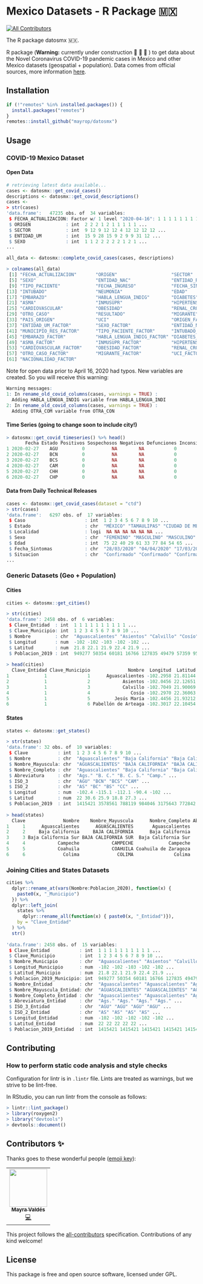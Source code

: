 # Mexico Datasets - R Package 🇲🇽
<!-- ALL-CONTRIBUTORS-BADGE:START - Do not remove or modify this section -->
[![All Contributors](https://img.shields.io/badge/all_contributors-1-orange.svg?style=flat-square)](#contributors-)
<!-- ALL-CONTRIBUTORS-BADGE:END -->

The R package datosmx 🇲🇽.

R package (**Warning:** currently under construction 🚧 🚧 🚧 ) to get data about the Novel Coronavirus COVID-19 pandemic cases in Mexico and other Mexico datasets (geospatial + population). Data comes from official sources, more information [here](https://github.com/mayrop/datos-covid19in-mx).

## Installation
```R
if (!"remotes" %in% installed.packages()) {
  install.packages("remotes")
}
remotes::install_github("mayrop/datosmx")
```

## Usage

### COVID-19 Mexico Dataset
#### Open Data
```r
# retrieving latest data available...
cases <- datosmx::get_covid_cases()
descriptions <- datosmx::get_covid_descriptions()
cases <- 
> str(cases)
'data.frame':   47235 obs. of  34 variables:
 $ FECHA_ACTUALIZACION: Factor w/ 1 level "2020-04-16": 1 1 1 1 1 1 1 1 1 1 ...
 $ ORIGEN             : int  2 2 2 1 2 1 1 1 1 1 ...
 $ SECTOR             : int  9 12 9 12 12 4 12 12 12 12 ...
 $ ENTIDAD_UM         : int  15 9 28 15 9 2 9 9 31 12 ...
 $ SEXO               : int  1 1 2 2 2 2 2 1 2 1 ...
...

all_data <- datosmx::complete_covid_cases(cases, descriptions)

> colnames(all_data)
 [1] "FECHA_ACTUALIZACION"       "ORIGEN"                    "SECTOR"                    "ENTIDAD_UM"               
 [5] "SEXO"                      "ENTIDAD_NAC"               "ENTIDAD_RES"               "MUNICIPIO_RES"            
 [9] "TIPO_PACIENTE"             "FECHA_INGRESO"             "FECHA_SINTOMAS"            "FECHA_DEF"                
[13] "INTUBADO"                  "NEUMONIA"                  "EDAD"                      "NACIONALIDAD"             
[17] "EMBARAZO"                  "HABLA_LENGUA_INDIG"        "DIABETES"                  "EPOC"                     
[21] "ASMA"                      "INMUSUPR"                  "HIPERTENSION"              "OTRA_COM"                 
[25] "CARDIOVASCULAR"            "OBESIDAD"                  "RENAL_CRONICA"             "TABAQUISMO"               
[29] "OTRO_CASO"                 "RESULTADO"                 "MIGRANTE"                  "PAIS_NACIONALIDAD"        
[33] "PAIS_ORIGEN"               "UCI"                       "ORIGEN_FACTOR"             "SECTOR_FACTOR"            
[37] "ENTIDAD_UM_FACTOR"         "SEXO_FACTOR"               "ENTIDAD_NAC_FACTOR"        "ENTIDAD_RES_FACTOR"       
[41] "MUNICIPIO_RES_FACTOR"      "TIPO_PACIENTE_FACTOR"      "INTUBADO_FACTOR"           "NEUMONIA_FACTOR"          
[45] "EMBARAZO_FACTOR"           "HABLA_LENGUA_INDIG_FACTOR" "DIABETES_FACTOR"           "EPOC_FACTOR"              
[49] "ASMA_FACTOR"               "INMUSUPR_FACTOR"           "HIPERTENSION_FACTOR"       "OTRA_COM_FACTOR"          
[53] "CARDIOVASCULAR_FACTOR"     "OBESIDAD_FACTOR"           "RENAL_CRONICA_FACTOR"      "TABAQUISMO_FACTOR"        
[57] "OTRO_CASO_FACTOR"          "MIGRANTE_FACTOR"           "UCI_FACTOR"                "RESULTADO_FACTOR"         
[61] "NACIONALIDAD_FACTOR"      
```

Note for open data prior to April 16, 2020 had typos. New variables are created. So you will receive this warning:
```r
Warning messages:
1: In rename_old_covid_columns(cases, warnings = TRUE) :
  Adding HABLA_LENGUA_INDIG variable from HABLA_LENGUA_INDI
2: In rename_old_covid_columns(cases, warnings = TRUE) :
  Adding OTRA_COM variable from OTRA_CON
```

#### Time Series (going to change soon to include city!)
```r
> datosmx::get_covid_timeseries() %>% head()
       Fecha Estado Positivos Sospechosos Negativos Defunciones Inconsistencias
1 2020-02-27    AGU         0          NA        NA           0              NA
2 2020-02-27    BCN         0          NA        NA           0              NA
3 2020-02-27    BCS         0          NA        NA           0              NA
4 2020-02-27    CAM         0          NA        NA           0              NA
5 2020-02-27    CHH         0          NA        NA           0              NA
6 2020-02-27    CHP         0          NA        NA           0              NA
```

#### Data from Daily Technical Releases
```r
cases <- datosmx::get_covid_cases(dataset = "ctd")
> str(cases)
'data.frame':   6297 obs. of  17 variables:
 $ Caso                      : int  1 2 3 4 5 6 7 8 9 10 ...
 $ Estado                    : chr  "MÉXICO" "TAMAULIPAS" "CIUDAD DE MÉXICO" "CIUDAD DE MÉXICO" ...
 $ Localidad                 : logi  NA NA NA NA NA NA ...
 $ Sexo                      : chr  "FEMENINO" "MASCULINO" "MASCULINO" "FEMENINO" ...
 $ Edad                      : int  75 22 40 29 61 33 77 84 54 65 ...
 $ Fecha_Sintomas            : chr  "28/03/2020" "04/04/2020" "17/03/2020" "26/03/2020" ...
 $ Situacion                 : chr  "Confirmado" "Confirmado" "Confirmado" "Confirmado" ...
...
```


### Generic Datasets (Geo + Population)

#### Cities
```r
cities <- datosmx::get_cities()

> str(cities)
'data.frame': 2458 obs. of  6 variables:
 $ Clave_Entidad  : int  1 1 1 1 1 1 1 1 1 1 ...
 $ Clave_Municipio: int  1 2 3 4 5 6 7 8 9 10 ...
 $ Nombre         : chr  "Aguascalientes" "Asientos" "Calvillo" "Cosío" ...
 $ Longitud       : num  -102 -102 -103 -102 -102 ...
 $ Latitud        : num  21.8 22.1 21.9 22.4 21.9 ...
 $ Poblacion_2019 : int  949277 50354 60181 16766 127835 49479 57359 9551 22468 21710 ...
 
> head(cities)
  Clave_Entidad Clave_Municipio              Nombre  Longitud  Latitud Poblacion_2019
1             1               1      Aguascalientes -102.2958 21.81144         949277
2             1               2            Asientos -102.0456 22.12651          50354
3             1               3            Calvillo -102.7049 21.90069          60181
4             1               4               Cosío -102.2970 22.36063          16766
5             1               5         Jesús María -102.4456 21.93212         127835
6             1               6 Pabellón de Arteaga -102.3017 22.10454          49479
```

#### States
```r
states <- datosmx::get_states()

> str(states)
'data.frame': 32 obs. of  10 variables:
 $ Clave           : int  1 2 3 4 5 6 7 8 9 10 ...
 $ Nombre          : chr  "Aguascalientes" "Baja California" "Baja California Sur" "Campeche" ...
 $ Nombre_Mayuscula: chr  "AGUASCALIENTES" "BAJA CALIFORNIA" "BAJA CALIFORNIA SUR" "CAMPECHE" ...
 $ Nombre_Completo : chr  "Aguascalientes" "Baja California" "Baja California Sur" "Campeche" ...
 $ Abreviatura     : chr  "Ags." "B. C." "B. C. S." "Camp." ...
 $ ISO_3           : chr  "AGU" "BCN" "BCS" "CAM" ...
 $ ISO_2           : chr  "AS" "BC" "BS" "CC" ...
 $ Longitud        : num  -102.4 -115.1 -112.1 -90.4 -102 ...
 $ Latitud         : num  22 30.6 25.9 18.8 27.3 ...
 $ Poblacion_2019  : int  1415421 3578561 788119 984046 3175643 772842 5647532 3765325 9031213 1852952 ...
 
> head(states)
  Clave              Nombre    Nombre_Mayuscula      Nombre_Completo Abreviatura ISO_3 ISO_2   Longitud  Latitud Poblacion_2019
1     1      Aguascalientes      AGUASCALIENTES       Aguascalientes        Ags.   AGU    AS -102.36194 22.00644        1415421
2     2     Baja California     BAJA CALIFORNIA      Baja California       B. C.   BCN    BC -115.09707 30.55159        3578561
3     3 Baja California Sur BAJA CALIFORNIA SUR  Baja California Sur    B. C. S.   BCS    BS -112.06620 25.91871         788119
4     4            Campeche            CAMPECHE             Campeche       Camp.   CAM    CC  -90.36028 18.84055         984046
5     5            Coahuila            COAHUILA Coahuila de Zaragoza       Coah.   COA    CL -102.04404 27.29544        3175643
6     6              Colima              COLIMA               Colima        Col.   COL    CM -104.11512 19.13068         772842
```

### Joining Cities and States Datasets
```r
cities %>% 
  dplyr::rename_at(vars(Nombre:Poblacion_2020), function(x) {
    paste0(x, "_Municipio")
  }) %>%
  dplyr::left_join(
    states %>%
      dplyr::rename_all(function(x) { paste0(x, "_Entidad")}),
    by = "Clave_Entidad"
  ) %>% 
  str()
  
'data.frame': 2458 obs. of  15 variables:
 $ Clave_Entidad           : int  1 1 1 1 1 1 1 1 1 1 ...
 $ Clave_Municipio         : int  1 2 3 4 5 6 7 8 9 10 ...
 $ Nombre_Municipio        : chr  "Aguascalientes" "Asientos" "Calvillo" "Cosío" ...
 $ Longitud_Municipio      : num  -102 -102 -103 -102 -102 ...
 $ Latitud_Municipio       : num  21.8 22.1 21.9 22.4 21.9 ...
 $ Poblacion_2019_Municipio: int  949277 50354 60181 16766 127835 49479 57359 9551 22468 21710 ...
 $ Nombre_Entidad          : chr  "Aguascalientes" "Aguascalientes" "Aguascalientes" "Aguascalientes" ...
 $ Nombre_Mayuscula_Entidad: chr  "AGUASCALIENTES" "AGUASCALIENTES" "AGUASCALIENTES" "AGUASCALIENTES" ...
 $ Nombre_Completo_Entidad : chr  "Aguascalientes" "Aguascalientes" "Aguascalientes" "Aguascalientes" ...
 $ Abreviatura_Entidad     : chr  "Ags." "Ags." "Ags." "Ags." ...
 $ ISO_3_Entidad           : chr  "AGU" "AGU" "AGU" "AGU" ...
 $ ISO_2_Entidad           : chr  "AS" "AS" "AS" "AS" ...
 $ Longitud_Entidad        : num  -102 -102 -102 -102 -102 ...
 $ Latitud_Entidad         : num  22 22 22 22 22 ...
 $ Poblacion_2019_Entidad  : int  1415421 1415421 1415421 1415421 1415421 1415421 1415421 1415421 1415421 1415421 ...

```


##  Contributing

### How to perform static code analysis and style checks
Configuration for lintr is in `.lintr` file. Lints are treated as warnings, but we strive to be lint-free.

In RStudio, you can run lintr from the console as follows:

```R
> lintr::lint_package()
> library(roxygen2)
> library("devtools")
> devtools::document()
```

## Contributors ✨

Thanks goes to these wonderful people ([emoji key](https://allcontributors.org/docs/en/emoji-key)):

<!-- ALL-CONTRIBUTORS-LIST:START - Do not remove or modify this section -->
<!-- prettier-ignore-start -->
<!-- markdownlint-disable -->
<table>
  <tr>
    <td align="center"><a href="https://twitter.com/mayrop"><img src="https://avatars0.githubusercontent.com/u/495985?v=4" width="100px;" alt=""/><br /><sub><b>Mayra Valdés</b></sub></a><br /><a href="https://github.com/mayrop/datosmx/commits?author=mayrop" title="Code">💻</a></td>
  </tr>
</table>

<!-- markdownlint-enable -->
<!-- prettier-ignore-end -->
<!-- ALL-CONTRIBUTORS-LIST:END -->

This project follows the [all-contributors](https://github.com/all-contributors/all-contributors) specification. Contributions of any kind welcome!

## License
This package is free and open source software, licensed under GPL.

